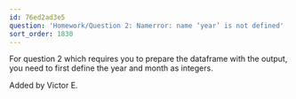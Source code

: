 ```yaml
---
id: 76ed2ad3e5
question: 'Homework/Question 2: Namerror: name ‘year’ is not defined'
sort_order: 1830
---
```


For question 2 which requires you to prepare the dataframe with the output, you need to first define the year and month as integers.

Added by Victor E.

